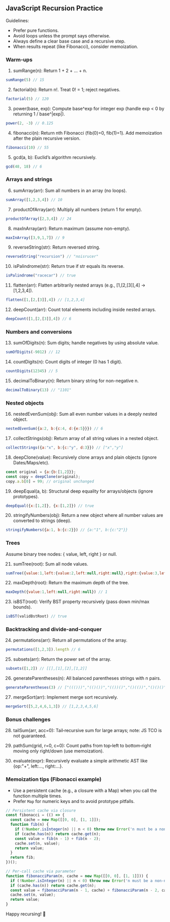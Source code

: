 ## JavaScript Recursion Practice

Guidelines:
- Prefer pure functions.
- Avoid loops unless the prompt says otherwise.
- Always define a clear base case and a recursive step.
- When results repeat (like Fibonacci), consider memoization.

### Warm‑ups
1) sumRange(n): Return 1 + 2 + ... + n.
```js
sumRange(5) // 15
```

2) factorial(n): Return n!. Treat 0! = 1; reject negatives.
```js
factorial(5) // 120
```

3) power(base, exp): Compute base^exp for integer exp (handle exp < 0 by returning 1 / base^|exp|).
```js
power(2, -3) // 0.125
```

4) fibonacci(n): Return nth Fibonacci (fib(0)=0, fib(1)=1). Add memoization after the plain recursive version.
```js
fibonacci(10) // 55
```

5) gcd(a, b): Euclid’s algorithm recursively.
```js
gcd(48, 18) // 6
```

### Arrays and strings
6) sumArray(arr): Sum all numbers in an array (no loops).
```js
sumArray([1,2,3,4]) // 10
```

7) productOfArray(arr): Multiply all numbers (return 1 for empty).
```js
productOfArray([2,3,4]) // 24
```

8) maxInArray(arr): Return maximum (assume non-empty).
```js
maxInArray([3,9,1,7]) // 9
```

9) reverseString(str): Return reversed string.
```js
reverseString("recursion") // "noisrucer"
```

10) isPalindrome(str): Return true if str equals its reverse.
```js
isPalindrome("racecar") // true
```

11) flatten(arr): Flatten arbitrarily nested arrays (e.g., [1,[2,[3]],4] -> [1,2,3,4]).
```js
flatten([1,[2,[3]],4]) // [1,2,3,4]
```

12) deepCount(arr): Count total elements including inside nested arrays.
```js
deepCount([1,[2,[3]],4]) // 6
```

### Numbers and conversions
13) sumOfDigits(n): Sum digits; handle negatives by using absolute value.
```js
sumOfDigits(-9012) // 12
```

14) countDigits(n): Count digits of integer (0 has 1 digit).
```js
countDigits(12345) // 5
```

15) decimalToBinary(n): Return binary string for non-negative n.
```js
decimalToBinary(13) // "1101"
```

### Nested objects
16) nestedEvenSum(obj): Sum all even number values in a deeply nested object.
```js
nestedEvenSum({a:2, b:{c:4, d:{e:5}}}) // 6
```

17) collectStrings(obj): Return array of all string values in a nested object.
```js
collectStrings({a:"x", b:{c:"y", d:3}}) // ["x","y"]
```

18) deepClone(value): Recursively clone arrays and plain objects (ignore Dates/Maps/etc).
```js
const original = {a:{b:[1,2]}};
const copy = deepClone(original);
copy.a.b[0] = 99; // original unchanged
```

19) deepEqual(a, b): Structural deep equality for arrays/objects (ignore prototypes).
```js
deepEqual({x:[1,2]}, {x:[1,2]}) // true
```

20) stringifyNumbers(obj): Return a new object where all number values are converted to strings (deep).
```js
stringifyNumbers({a:1, b:{c:2}}) // {a:"1", b:{c:"2"}}
```

### Trees
Assume binary tree nodes: { value, left, right } or null.

21) sumTree(root): Sum all node values.
```js
sumTree({value:1,left:{value:2,left:null,right:null},right:{value:3,left:null,right:null}}) // 6
```

22) maxDepth(root): Return the maximum depth of the tree.
```js
maxDepth({value:1,left:null,right:null}) // 1
```

23) isBST(root): Verify BST property recursively (pass down min/max bounds).
```js
isBST(validBstRoot) // true
```

### Backtracking and divide‑and‑conquer
24) permutations(arr): Return all permutations of the array.
```js
permutations([1,2,3]).length // 6
```

25) subsets(arr): Return the power set of the array.
```js
subsets([1,2]) // [[],[1],[2],[1,2]]
```

26) generateParentheses(n): All balanced parentheses strings with n pairs.
```js
generateParentheses(3) // ["((()))","(()())","(())()","()(())","()()()"]
```

27) mergeSort(arr): Implement merge sort recursively.
```js
mergeSort([5,2,4,6,1,3]) // [1,2,3,4,5,6]
```

### Bonus challenges
28) tailSum(arr, acc=0): Tail‑recursive sum for large arrays; note: JS TCO is not guaranteed.

29) pathSum(grid, r=0, c=0): Count paths from top‑left to bottom‑right moving only right/down (use memoization).

30) evaluate(expr): Recursively evaluate a simple arithmetic AST like {op:"+", left:..., right:...}.

### Memoization tips (Fibonacci example)
- Use a persistent cache (e.g., a closure with a Map) when you call the function multiple times.
- Prefer `Map` for numeric keys and to avoid prototype pitfalls.

```js
// Persistent cache via closure
const fibonacci = (() => {
  const cache = new Map([[0, 0], [1, 1]]);
  function fib(n) {
    if (!Number.isInteger(n) || n < 0) throw new Error('n must be a non-negative integer');
    if (cache.has(n)) return cache.get(n);
    const value = fib(n - 1) + fib(n - 2);
    cache.set(n, value);
    return value;
  }
  return fib;
})();

// Per-call cache via parameter
function fibonacciParam(n, cache = new Map([[0, 0], [1, 1]])) {
  if (!Number.isInteger(n) || n < 0) throw new Error('n must be a non-negative integer');
  if (cache.has(n)) return cache.get(n);
  const value = fibonacciParam(n - 1, cache) + fibonacciParam(n - 2, cache);
  cache.set(n, value);
  return value;
}
```

Happy recursing! 🚀

